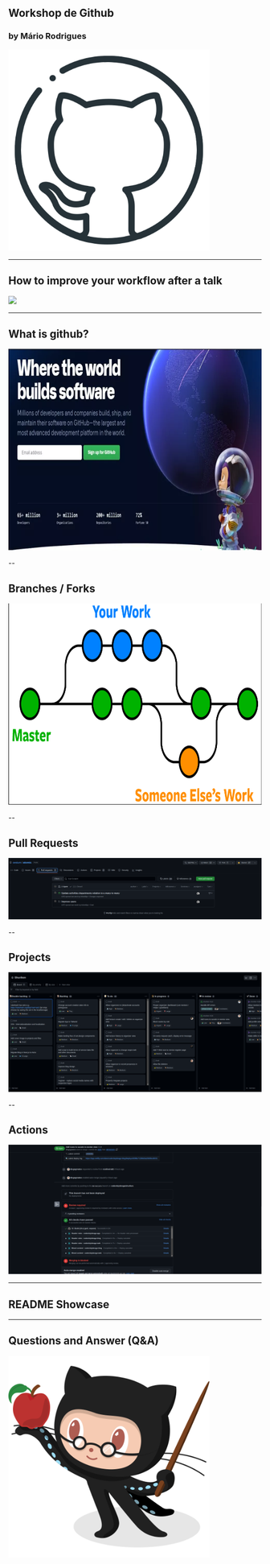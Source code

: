 ## Workshop de Github
### by Mário Rodrigues
<img src="/images/github_logo_icon.png" style="height:400px">


---

## How to improve your workflow after a talk
<img src="https://i.imgflip.com/73j4jn.jpg"/>

---

## What is github?
<img src="/images/whatisgithub.png" style="height:400px">


--

## Branches / Forks
<img src="/images/branches.png" style="height:400px">

--

## Pull Requests 
<img src="/images/pr.png">

--

## Projects
<img src="/images/projects.png">

--

## Actions
<img src="/images/actions.png">

---

## README Showcase


---

## Questions and Answer (Q&A)
<img src="/images/Professortocat_v2.png" style="height:400px">